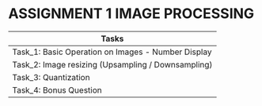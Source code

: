 # ASSIGNMENT 1 IMAGE PROCESSING

| Tasks |
| ----------- |
| Task_1: Basic Operation on Images - Number Display |
| Task_2: Image resizing (Upsampling / Downsampling) |
| Task_3: Quantization |
| Task_4: Bonus Question |

